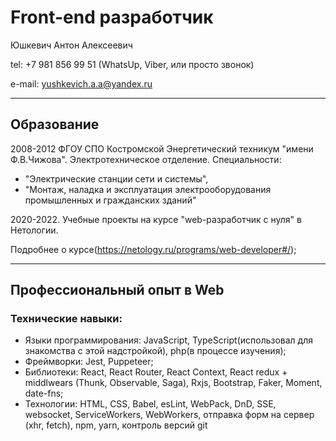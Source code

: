 # Front-end разработчик

Юшкевич Антон Алексеевич

tel: +7 981 856 99 51 (WhatsUp, Viber, или просто звонок)

e-mail: yushkevich.a.a@yandex.ru

____

## Образование 

2008-2012 ФГОУ СПО Костромской Энергетический техникум "имени Ф.В.Чижова". 
Электротехническое отделение. 
Специальности: 
 * "Электрические станции сети и системы", 
 * "Монтаж, наладка и эксплуатация электрооборудования промышленных и гражданских зданий"

 2020-2022. Учебные проекты на курсе "web-разработчик с нуля" в Нетологии. 
 
Подробнее о курсе(https://netology.ru/programs/web-developer#/);

____

## Профессиональный опыт в Web

### Технические навыки:

* Языки программирования: JavaScript, TypeScript(использовал для знакомства с этой надстройкой), php(в процессе изучения);
* Фреймворки: Jest, Puppeteer;
* Библиотеки: React, React Router, React Context, React redux + middlwears (Thunk, Observable, Saga), Rxjs, Bootstrap, Faker, Moment, date-fns;
* Технологии: HTML, CSS, Babel, esLint, WebPack, DnD, SSE, websocket, ServiceWorkers, WebWorkers, отправка форм на сервер (xhr, fetch), npm, yarn, контроль версий git